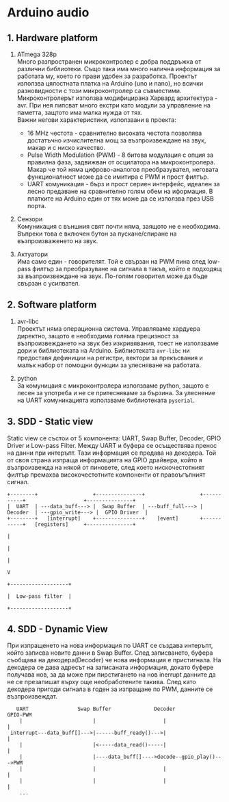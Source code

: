 # Arduino audio
## 1. Hardware platform
1. ATmega 328p  
Много разпространен микроконтролер с добра поддръжка от различни библиотеки. Също така има много налична информация за работата му, което го прави удобен за разработка. Проектът използва цялостната платка на Arduino (uno и nano), но всички разновидности с този микроконтролер са съвместими.  
Микроконтролерът използва модифицирана Харвард архитектура - avr. При нея липсват много екстри като модули за управление на паметта, защтото има малка нужда от тях.  
Важни негови характеристики, използвани в проекта:
    * 16 MHz честота - сравнително високата честота позволява достатъчно изчислителна мощ за възпроизвеждане на звук, макар и с ниско качество.  
    * Pulse Width Modulation (PWM) - 8 битова модулация с опция за правилна фаза, задвижван от осцилатора на микроконтролера. Макар че той няма цифрово-аналогов преобразувател, неговата функционалност може да се имитира с PWM и прост филтър.
    * UART комуникация - бърз и прост сериен интерфейс, идеален за лесно предаване на сравнително голям обем на иформация. В платките на Arduino един от тях може да се използва през USB порта.  

1. Сензори  
Комуникация с външния свят почти няма, заящото не е необходима. Въпреки това е включен бутон за пускане/спиране на възпроизваженето на звук.

1. Актуатори  
Има само един - говорителят. Той е свързан на PWM пина след low-pass филтър за преобразуване на сигнала в такъв, който е подходящ за възпроизвеждане на звук. По-голям говорител може да бъде свързан с усилвател.  

## 2. Software platform
1. avr-libc  
Проектът няма операционна система. Управляваме хардуера директно, защото е необходима голяма прецизност за възпроизвеждането на звук без изкривявания, тоест не използваме дори и библиотеката на Arduino. Библиотеката `avr-libc` ни предоставя дефиниции на регистри, вектори за прекъсвания и малък набор от помощни функции за улесняване на работата.

1. python  
За комуницаия с микроконтролера използваме python, защото е лесен за употреба и не се притесняваме за бързина. За улеснение на UART комуникацията използваме библиотеката `pyserial`.

## 3. SDD - Static view
   Static view се състои от 5 компонента: UART, Swap Buffer, Decoder, GPIO Driver и Low-pass Filter. Между UART и буфера се осъществява пренос на данни при интеръпт. Тази информация се предава на декодера. Той от своя страна изпраща информацията на GPIO драйвера, който я възпроизвежда на някой от пиновете, след което нискочестотният филтър премахва високочестотните компоненти от правоъгълният сигнал.
```
+--------+                  +---------------+                  +-----------+                   +---------------+
|  UART  | ---data_buff---> |  Swap Buffer  | ---buff_full---> |  Decoder  | ---gpio_write---> |  GPIO Driver  |
+--------+   [interrupt]    +---------------+    [event]       +-----------+   [registers]     +---------------+  
                                                                                                       |
                                                                                                       |
                                                                                                       |
                                                                                                       V
                                                                                             +-------------------+
                                                                                             |  Low-pass filter  |
                                                                                             +-------------------+
```

## 4. SDD - Dynamic View
   При изпращенето на нова информация по UART се създава интеръпт, който записва новите данни в Swap Buffer. След записването, буфера съобщава на декодера(Decoder) че нова информация е пристигнала. На декодера се дава адресът на записаната информация, докато буфере получава нов, за да може при пирстигането на нов inerrupt данните да не се презапишат върху още необработените такива. След като декодера пригоди сигнала в годен за изпращане по PWM, данните се възпроизвеждат.
```
   UART                Swap Buffer              Decoder              GPIO-PWM
    |                       |                      |                     |
 interrupt---data_buff[]--->|------buff_ready()--->|                     |
    |                       |<-----data_read()-----|                     |
    |                       |----data_buff[]---->decode--gpio_play()--->PWM
    |                       |                      |                     |
    |                       |                      |                     |
    ...
```
  
